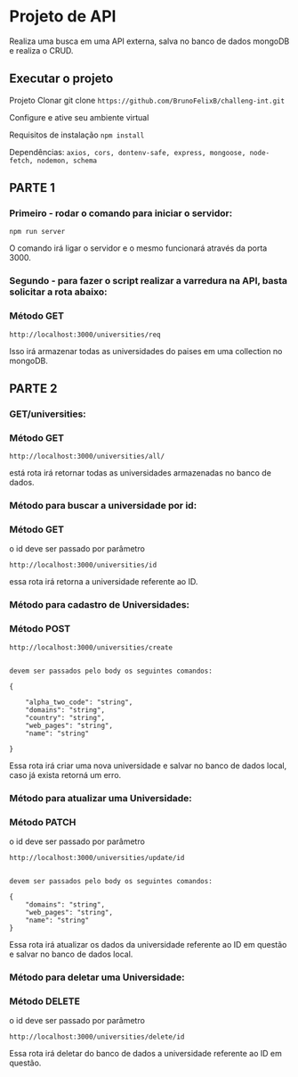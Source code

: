 # Projeto de API 

Realiza uma busca em uma API externa, salva no banco de dados mongoDB e realiza o CRUD. 

## Executar o projeto

Projeto Clonar git clone `https://github.com/BrunoFelixB/challeng-int.git`

Configure e ative seu ambiente virtual

Requisitos de instalação `npm install`

Dependências: `axios, cors, dontenv-safe, express, mongoose, node-fetch, nodemon, schema`


## PARTE 1 

### Primeiro - rodar o comando para iniciar o servidor:

```
npm run server

```
O comando irá ligar o servidor e o mesmo funcionará através da porta 3000.

### Segundo - para fazer o script realizar a varredura na API, basta solicitar a rota abaixo:

### Método GET

```
http://localhost:3000/universities/req

```
Isso irá armazenar todas as universidades do paises em uma collection no mongoDB.


## PARTE 2


### GET/universities:

### Método GET

```
http://localhost:3000/universities/all/

```
está rota irá retornar todas as universidades armazenadas no banco de dados.


### Método para buscar a universidade por id:

### Método GET

o id deve ser passado por parâmetro

```
http://localhost:3000/universities/id

```
essa rota irá retorna a universidade referente ao ID.


### Método para cadastro de Universidades:

### Método POST

```
http://localhost:3000/universities/create


devem ser passados pelo body os seguintes comandos: 

{

    "alpha_two_code": "string",
    "domains": "string",
    "country": "string",
    "web_pages": "string",
    "name": "string"

}

```

Essa rota irá criar uma nova universidade e salvar no banco de dados local, caso já exista retorná um erro. 

### Método para atualizar uma Universidade:

### Método PATCH

o id deve ser passado por parâmetro

```
http://localhost:3000/universities/update/id


devem ser passados pelo body os seguintes comandos: 

{
    "domains": "string",
    "web_pages": "string",
    "name": "string"
}

```

Essa rota irá atualizar os dados da universidade referente ao ID em questão e salvar no banco de dados local. 

### Método para deletar uma Universidade:

### Método DELETE

o id deve ser passado por parâmetro

```
http://localhost:3000/universities/delete/id

```

Essa rota irá deletar do banco de dados a universidade referente ao ID em questão.

